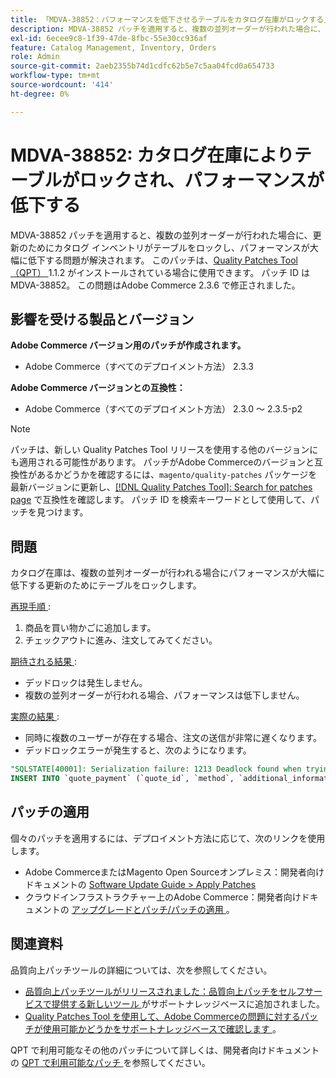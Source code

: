 ```yaml
---
title: 「MDVA-38852：パフォーマンスを低下させるテーブルをカタログ在庫がロックする」
description: MDVA-38852 パッチを適用すると、複数の並列オーダーが行われた場合に、更新のためにカタログ インベントリがテーブルをロックし、パフォーマンスが大幅に低下する問題が解決されます。 このパッチは、[Quality Patches Tool （QPT） ] （/help/announcements/adobe-commerce-announcements/magento-quality-patches-released-new-tool-to-self-serve-quality-patches.md） 1.1.2 がインストールされている場合に利用できます。 パッチ ID は MDVA-38852。 この問題はAdobe Commerce 2.3.6 で修正されました。
exl-id: 6ecee9c8-1f39-47de-8fbc-55e30cc936af
feature: Catalog Management, Inventory, Orders
role: Admin
source-git-commit: 2aeb2355b74d1cdfc62b5e7c5aa04fcd0a654733
workflow-type: tm+mt
source-wordcount: '414'
ht-degree: 0%

---
```


# MDVA-38852: カタログ在庫によりテーブルがロックされ、パフォーマンスが低下する

MDVA-38852 パッチを適用すると、複数の並列オーダーが行われた場合に、更新のためにカタログ インベントリがテーブルをロックし、パフォーマンスが大幅に低下する問題が解決されます。 このパッチは、[Quality Patches Tool （QPT） ](/help/announcements/adobe-commerce-announcements/magento-quality-patches-released-new-tool-to-self-serve-quality-patches.md)1.1.2 がインストールされている場合に使用できます。 パッチ ID は MDVA-38852。 この問題はAdobe Commerce 2.3.6 で修正されました。

## 影響を受ける製品とバージョン

**Adobe Commerce バージョン用のパッチが作成されます。**

* Adobe Commerce（すべてのデプロイメント方法） 2.3.3

**Adobe Commerce バージョンとの互換性：**

* Adobe Commerce（すべてのデプロイメント方法） 2.3.0 ～ 2.3.5-p2

>[!NOTE]
>
>パッチは、新しい Quality Patches Tool リリースを使用する他のバージョンにも適用される可能性があります。 パッチがAdobe Commerceのバージョンと互換性があるかどうかを確認するには、`magento/quality-patches` パッケージを最新バージョンに更新し、[[!DNL Quality Patches Tool]: Search for patches page](https://experienceleague.adobe.com/tools/commerce-quality-patches/index.html?lang=ja) で互換性を確認します。 パッチ ID を検索キーワードとして使用して、パッチを見つけます。

## 問題

カタログ在庫は、複数の並列オーダーが行われる場合にパフォーマンスが大幅に低下する更新のためにテーブルをロックします。

<u> 再現手順 </u>:

1. 商品を買い物かごに追加します。
1. チェックアウトに進み、注文してみてください。

<u> 期待される結果 </u>:

* デッドロックは発生しません。
* 複数の並列オーダーが行われる場合、パフォーマンスは低下しません。

<u> 実際の結果 </u>:

* 同時に複数のユーザーが存在する場合、注文の送信が非常に遅くなります。
* デッドロックエラーが発生すると、次のようになります。

```SQL
"SQLSTATE[40001]: Serialization failure: 1213 Deadlock found when trying to get lock; try restarting transaction, query was:
INSERT INTO `quote_payment` (`quote_id`, `method`, `additional_information`) VALUES (?, ?, ?)"
```

## パッチの適用

個々のパッチを適用するには、デプロイメント方法に応じて、次のリンクを使用します。

* Adobe CommerceまたはMagento Open Sourceオンプレミス：開発者向けドキュメントの [Software Update Guide > Apply Patches](https://experienceleague.adobe.com/ja/docs/commerce-operations/tools/quality-patches-tool/usage)
* クラウドインフラストラクチャー上のAdobe Commerce：開発者向けドキュメントの [ アップグレードとパッチ/パッチの適用 ](https://experienceleague.adobe.com/ja/docs/commerce-cloud-service/user-guide/develop/upgrade/apply-patches)。

## 関連資料

品質向上パッチツールの詳細については、次を参照してください。

* [ 品質向上パッチツールがリリースされました：品質向上パッチをセルフサービスで提供する新しいツール ](/help/announcements/adobe-commerce-announcements/magento-quality-patches-released-new-tool-to-self-serve-quality-patches.md) がサポートナレッジベースに追加されました。
* [Quality Patches Tool を使用して、Adobe Commerceの問題に対するパッチが使用可能かどうかをサポートナレッジベースで確認します ](/help/support-tools/patches-available-in-qpt-tool/check-patch-for-magento-issue-with-magento-quality-patches.md)。

QPT で利用可能なその他のパッチについて詳しくは、開発者向けドキュメントの [QPT で利用可能なパッチ ](https://experienceleague.adobe.com/tools/commerce-quality-patches/index.html?lang=ja) を参照してください。
